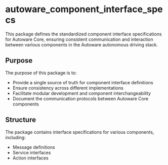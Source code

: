 # autoware_component_interface_specs

This package defines the standardized component interface specifications for Autoware Core, ensuring consistent communication and interaction between various components in the Autoware autonomous driving stack.

## Purpose

The purpose of this package is to:

- Provide a single source of truth for component interface definitions
- Ensure consistency across different implementations
- Facilitate modular development and component interchangeability
- Document the communication protocols between Autoware Core components

## Structure

The package contains interface specifications for various components, including:

- Message definitions
- Service interfaces
- Action interfaces
